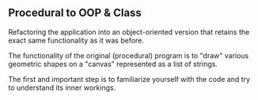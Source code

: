 ## Procedural to OOP & Class

Refactoring the application into an object-oriented version that retains the exact same functionality as it was before.

The functionality of the original (procedural) program is to "draw" various geometric shapes on a "canvas" represented as a list of strings.

The first and important step is to familiarize yourself with the code and try to understand its inner workings. 
